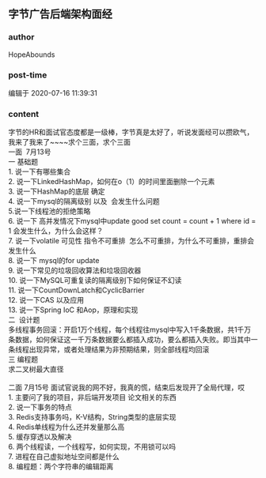 ## 字节广告后端架构面经
### author 
HopeAbounds
### post-time 

编辑于  2020-07-16 11:39:31
### content 
<div class="post-topic-des nc-post-content">
 <div>
  字节的HR和面试官态度都是一级棒，字节真是太好了，听说发面经可以攒欧气，我来了我来了~~~~求个三面，求个三面
 </div>
 <div>
  一面  7月13号
 </div>
 一 基础题
 <br/>
 1. 说一下有哪些集合
 <br/>
 2. 说一下LinkedHashMap，如何在o（1）的时间里面删除一个元素
 <br/>
 3. 说一下HashMap的底层
 <a>
  确定
 </a>
 <br/>
 4. 说一下mysql的隔离级别 以及  会发生什么问题
 <br/>
 5.说一下线程池的拒绝策略
 <br/>
 6. 说一下 高并发情况下mysql中update good set count = count + 1 where id = 1 会发生什么，为什么会这样？
 <br/>
 7. 说一下volatile 可见性 指令不可重排  怎么不可重排，为什么不可重排，重排会发生什么
 <br/>
 8. 说一下 mysql的for update
 <br/>
 9. 说一下常见的垃圾回收算法和垃圾回收器
 <br/>
 10. 说一下MySQL可重复读的隔离级别下如何保证不幻读
 <br/>
 11. 说一下CountDownLatch和CyclicBarrier
 <br/>
 12. 说一下CAS 以及应用
 <br/>
 13. 说一下Spring IoC 和Aop，原理和实现
 <br/>
 二  设计题
 <br/>
 多线程事务回滚：开启1万个线程，每个线程往mysql中写入1千条数据，共1千万条数据，如何保证这一千万条数据要么都插入成功，要么都插入失败。即当其中一条线程出现异常，或者处理结果为非预期结果，则全部线程均回滚
 <br/>
 三 编程题
 <br/>
 求二叉树最大直径
 <br/>
 <br/>
 二面 7月15号 面试官说我的网不好，我真的慌，结束后发现开了全局代理，哎
 <br/>
 1. 主要问了我的项目，非后端开发项目 论文相关的东西
 <br/>
 2. 说一下事务的特点
 <br/>
 3. Redis支持事务吗，K-V结构，String类型的底层实现
 <br/>
 4. Redis单线程为什么还并发量那么高
 <br/>
 5. 缓存穿透以及解决
 <br/>
 6. 两个线程读，一个线程写，如何实现，不用锁可以吗
 <br/>
 7. 进程在自己虚拟地址空间都是什么
 <br/>
 8. 编程题：两个字符串的编辑距离
 <br/>
</div>
